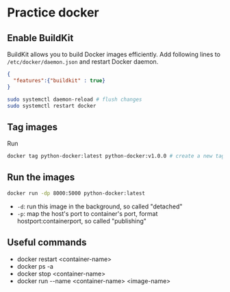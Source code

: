 # Practice docker

## Enable BuildKit
BuildKit allows you to build Docker images efficiently. Add following lines to ```/etc/docker/daemon.json``` and restart Docker daemon.
```json
{
  "features":{"buildkit" : true}
}
```
```bash
sudo systemctl daemon-reload # flush changes
sudo systemctl restart docker
```

## Tag images
Run
```bash
docker tag python-docker:latest python-docker:v1.0.0 # create a new tag pointing to this image, no new images created
```

## Run the images
```bash
docker run -dp 8000:5000 python-docker:latest
```
- ```-d```: run this image in the background, so called "detached"
- ```-p```: map the host's port to container's port, format hostport:containerport, so called "publishing"

## Useful commands
- docker restart \<container-name\>
- docker ps -a
- docker stop \<container-name\>
- docker run --name \<container-name\> \<image-name\>
